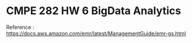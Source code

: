 # CMPE 282 HW 6 BigData Analytics

Reference : https://docs.aws.amazon.com/emr/latest/ManagementGuide/emr-gs.html
